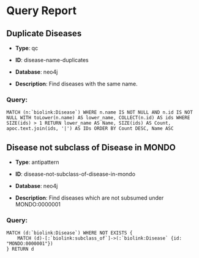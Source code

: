 # Query Report


## Duplicate Diseases
- **Type**: qc
- **ID**: disease-name-duplicates

- **Database**: neo4j

- **Description**: Find diseases with the same name.

### Query:

```cypher
MATCH (n:`biolink:Disease`) WHERE n.name IS NOT NULL AND n.id IS NOT NULL WITH toLower(n.name) AS lower_name, COLLECT(n.id) AS ids WHERE SIZE(ids) > 1 RETURN lower_name AS Name, SIZE(ids) AS Count, apoc.text.join(ids, '|') AS IDs ORDER BY Count DESC, Name ASC

```


## Disease not subclass of Disease in MONDO
- **Type**: antipattern
- **ID**: disease-not-subclass-of-disease-in-mondo

- **Database**: neo4j

- **Description**: Find diseases which are not subsumed under MONDO:0000001

### Query:

```cypher
MATCH (d:`biolink:Disease`) WHERE NOT EXISTS {
    MATCH (d)-[:`biolink:subclass_of`]->(:`biolink:Disease` {id: "MONDO:0000001"})
} RETURN d

```


